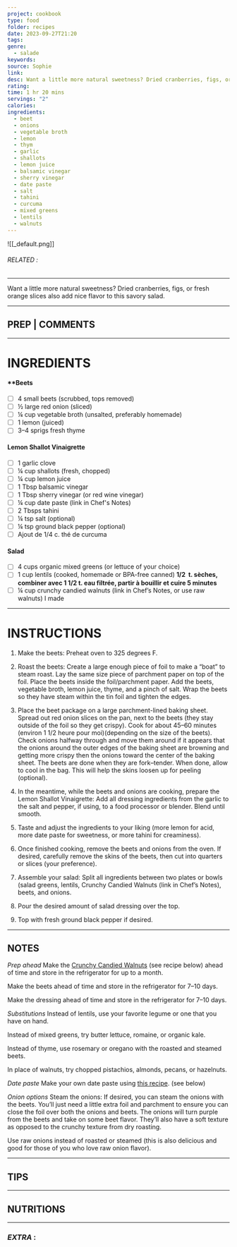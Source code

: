 ```yaml
---
project: cookbook
type: food
folder: recipes
date: 2023-09-27T21:20
tags: 
genre:
  - salade
keywords: 
source: Sophie
link: 
desc: Want a little more natural sweetness? Dried cranberries, figs, or fresh orange slices also add nice flavor to this savory salad.
rating: 
time: 1 hr 20 mins
servings: "2"
calories: 
ingredients:
  - beet
  - onions
  - vegetable broth
  - lemon
  - thym
  - garlic
  - shallots
  - lemon juice
  - balsamic vinegar
  - sherry vinegar
  - date paste
  - salt
  - tahini
  - curcuma
  - mixed greens
  - lentils
  - walnuts
---
```


![[_default.png]]
###### *RELATED* : 
---
Want a little more natural sweetness? Dried cranberries, figs, or fresh orange slices also add nice flavor to this savory salad.

---
## PREP | COMMENTS



---
# INGREDIENTS

 #### **Beets
 
- [ ] 4 small beets (scrubbed, tops removed)
- [ ] ½ large red onion (sliced)
- [ ] ¼ cup vegetable broth (unsalted, preferably homemade)
- [ ] 1 lemon (juiced)
- [ ] 3–4 sprigs fresh thyme

#### **Lemon Shallot Vinaigrette**

- [ ] 1 garlic clove
- [ ] ¼ cup shallots (fresh, chopped)
- [ ] ¼ cup lemon juice
- [ ] 1 Tbsp balsamic vinegar
- [ ] 1 Tbsp sherry vinegar (or red wine vinegar)
- [ ] ¼ cup date paste (link in Chef's Notes)
- [ ] 2 Tbsps tahini
- [ ] ¼ tsp salt (optional)
- [ ] ¼ tsp ground black pepper (optional)
- [ ] Ajout de 1/4 c. thé de curcuma
    
#### **Salad**

- [ ] 4 cups organic mixed greens (or lettuce of your choice)
- [ ] 1 cup lentils (cooked, homemade or BPA-free canned) **1/2  t. sèches, combiner avec 1 1/2 t. eau filtrée, partir à bouillir et cuire 5 minutes**
- [ ] ¼ cup crunchy candied walnuts (link in Chef’s Notes, or use raw walnuts) I made

---
# INSTRUCTIONS

1. Make the beets: Preheat oven to 325 degrees F.
    
2. Roast the beets: Create a large enough piece of foil to make a “boat” to steam roast. Lay the same size piece of parchment paper on top of the foil. Place the beets inside the foil/parchment paper. Add the beets, vegetable broth, lemon juice, thyme, and a pinch of salt. Wrap the beets so they have steam within the tin foil and tighten the edges.
    
3. Place the beet package on a large parchment-lined baking sheet. Spread out red onion slices on the pan, next to the beets (they stay outside of the foil so they get crispy). Cook for about 45–60 minutes (environ 1 1/2 heure pour moi)(depending on the size of the beets). Check onions halfway through and move them around if it appears that the onions around the outer edges of the baking sheet are browning and getting more crispy then the onions toward the center of the baking sheet. The beets are done when they are fork–tender. When done, allow to cool in the bag. This will help the skins loosen up for peeling (optional).
    
4. In the meantime, while the beets and onions are cooking, prepare the Lemon Shallot Vinaigrette: Add all dressing ingredients from the garlic to the salt and pepper, if using, to a food processor or blender. Blend until smooth.
    
5. Taste and adjust the ingredients to your liking (more lemon for acid, more date paste for sweetness, or more tahini for creaminess).
    
6. Once finished cooking, remove the beets and onions from the oven. If desired, carefully remove the skins of the beets, then cut into quarters or slices (your preference).
    
7. Assemble your salad: Split all ingredients between two plates or bowls (salad greens, lentils, Crunchy Candied Walnuts (link in Chef’s Notes), beets, and onions.
    
8. Pour the desired amount of salad dressing over the top.
    
9. Top with fresh ground black pepper if desired.

---
## NOTES

_Prep ahead_ Make the [Crunchy Candied Walnuts](https://foodrevolution.org/recipes/crunchy-candied-walnuts/) (see recipe below) ahead of time and store in the refrigerator for up to a month.
  
Make the beets ahead of time and store in the refrigerator for 7–10 days.
  
Make the dressing ahead of time and store in the refrigerator for 7–10 days.
  
_Substitutions_ Instead of lentils, use your favorite legume or one that you have on hand.
  
Instead of mixed greens, try butter lettuce, romaine, or organic kale.
  
Instead of thyme, use rosemary or oregano with the roasted and steamed beets.
  
In place of walnuts, try chopped pistachios, almonds, pecans, or hazelnuts.
  
_Date paste_ Make your own date paste using [this recipe](https://foodrevolution.org/recipes/super-simple-homemade-date-paste/). (see below)

_Onion options_ Steam the onions: If desired, you can steam the onions with the beets. You’ll just need a little extra foil and parchment to ensure you can close the foil over both the onions and beets. The onions will turn purple from the beets and take on some beet flavor. They’ll also have a soft texture as opposed to the crunchy texture from dry roasting.

Use raw onions instead of roasted or steamed (this is also delicious and good for those of you who love raw onion flavor).

---
## TIPS



---
## NUTRITIONS



---
### *EXTRA* :



